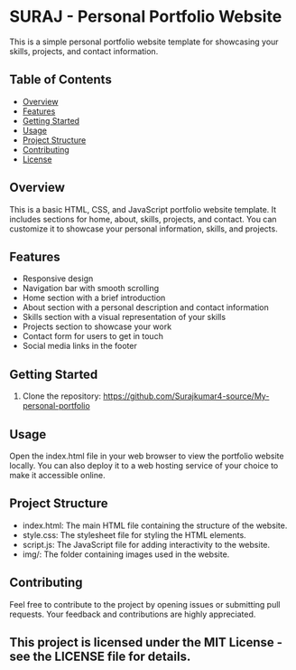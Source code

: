 # SURAJ - Personal Portfolio Website

This is a simple personal portfolio website template for showcasing your skills, projects, and contact information.

## Table of Contents

- [Overview](#overview)
- [Features](#features)
- [Getting Started](#getting-started)
- [Usage](#usage)
- [Project Structure](#project-structure)
- [Contributing](#contributing)
- [License](#license)

## Overview

This is a basic HTML, CSS, and JavaScript portfolio website template. It includes sections for home, about, skills, projects, and contact. You can customize it to showcase your personal information, skills, and projects.

## Features

- Responsive design
- Navigation bar with smooth scrolling
- Home section with a brief introduction
- About section with a personal description and contact information
- Skills section with a visual representation of your skills
- Projects section to showcase your work
- Contact form for users to get in touch
- Social media links in the footer

## Getting Started

1. Clone the repository:  https://github.com/Surajkumar4-source/My-personal-portfolio




## Usage
Open the index.html file in your web browser to view the portfolio website locally. You can also deploy it to a web hosting service of your choice to make it accessible online.



## Project Structure

- index.html: The main HTML file containing the structure of the website.
- style.css: The stylesheet file for styling the HTML elements.
- script.js: The JavaScript file for adding interactivity to the website.
- img/: The folder containing images used in the website.


## Contributing

Feel free to contribute to the project by opening issues or submitting pull requests. Your feedback and contributions are highly appreciated.


## This project is licensed under the MIT License - see the LICENSE file for details.


